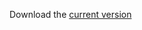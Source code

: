 <!-- 
.. title: Curriculum Vitae
.. slug: cv
.. date: 2013/12/13 18:10:00
.. tags: cv
.. link: 
.. description: Curriculum Vitae of Jeffrey Arnold
-->

Download the [current version](https://s3.amazonaws.com/docs.jrnold.me/curriculum_vitae/Arnold_Jeffrey_CV.pdf)

